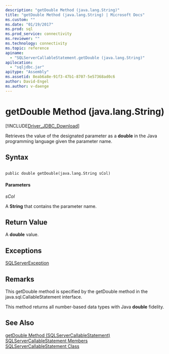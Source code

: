 ```yaml
---
description: "getDouble Method (java.lang.String)"
title: "getDouble Method (java.lang.String) | Microsoft Docs"
ms.custom: ""
ms.date: "01/19/2017"
ms.prod: sql
ms.prod_service: connectivity
ms.reviewer: ""
ms.technology: connectivity
ms.topic: reference
apiname: 
  - "SQLServerCallableStatement.getDouble (java.lang.String)"
apilocation: 
  - "sqljdbc.jar"
apitype: "Assembly"
ms.assetid: 8eab6a8e-91f3-47b1-8707-5e57368ad0c6
author: David-Engel
ms.author: v-daenge
---
```

# getDouble Method (java.lang.String)
[!INCLUDE[Driver_JDBC_Download](../../../includes/driver_jdbc_download.md)]

  Retrieves the value of the designated parameter as a **double** in the Java programming language given the parameter name.  
  
## Syntax  
  
```  
  
public double getDouble(java.lang.String sCol)  
```  
  
#### Parameters  
 *sCol*  
  
 A **String** that contains the parameter name.  
  
## Return Value  
 A **double** value.  
  
## Exceptions  
 [SQLServerException](../../../connect/jdbc/reference/sqlserverexception-class.md)  
  
## Remarks  
 This getDouble method is specified by the getDouble method in the java.sql.CallableStatement interface.  
  
 This method returns all number-based data types with Java **double** fidelity.  
  
## See Also  
 [getDouble Method &#40;SQLServerCallableStatement&#41;](../../../connect/jdbc/reference/getdouble-method-sqlservercallablestatement.md)   
 [SQLServerCallableStatement Members](../../../connect/jdbc/reference/sqlservercallablestatement-members.md)   
 [SQLServerCallableStatement Class](../../../connect/jdbc/reference/sqlservercallablestatement-class.md)  
  
  
